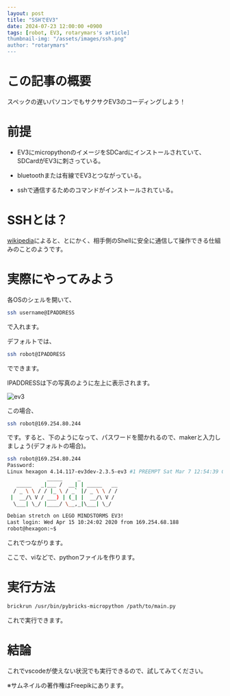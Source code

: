 ```yaml
---
layout: post
title: "SSHでEV3"
date: 2024-07-23 12:00:00 +0900
tags: [robot, EV3, rotarymars's article]
thumbnail-img: "/assets/images/ssh.png"
author: "rotarymars"
---
```

# この記事の概要
スペックの遅いパソコンでもサクサクEV3のコーディングしよう！

# 前提

- EV3にmicropythonのイメージをSDCardにインストールされていて、SDCardがEV3に刺さっている。

- bluetoothまたは有線でEV3とつながっている。

- sshで通信するためのコマンドがインストールされている。


# SSHとは？
[wikipedia](https://ja.wikipedia.org/wiki/Secure_Shell)によると、とにかく、相手側のShellに安全に通信して操作できる仕組みのことのようです。


# 実際にやってみよう

各OSのシェルを開いて、

```bash
ssh username@IPADDRESS
```

で入れます。

デフォルトでは、

```bash
ssh robot@IPADDRESS
```

でできます。

IPADDRESSは下の写真のように左上に表示されます。

![ev3](/assets/images/ev3dev.png)

この場合、

```bash
ssh robot@169.254.80.244
```
です。すると、下のようになって、パスワードを聞かれるので、makerと入力しましょう(デフォルトの場合)。

```bash
ssh robot@169.254.80.244
Password:
Linux hexagon 4.14.117-ev3dev-2.3.5-ev3 #1 PREEMPT Sat Mar 7 12:54:39 CST 2020 armv5tejl
             _____     _
   _____   _|___ /  __| | _____   __
  / _ \ \ / / |_ \ / _` |/ _ \ \ / /
 |  __/\ V / ___) | (_| |  __/\ V /
  \___| \_/ |____/ \__,_|\___| \_/

Debian stretch on LEGO MINDSTORMS EV3!
Last login: Wed Apr 15 10:24:02 2020 from 169.254.68.188
robot@hexagon:~$

```
これでつながります。

ここで、viなどで、pythonファイルを作ります。

# 実行方法

```bash
brickrun /usr/bin/pybricks-micropython /path/to/main.py
```

これで実行できます。

# 結論

これでvscodeが使えない状況でも実行できるので、試してみてください。

※サムネイルの著作権はFreepikにあります。
